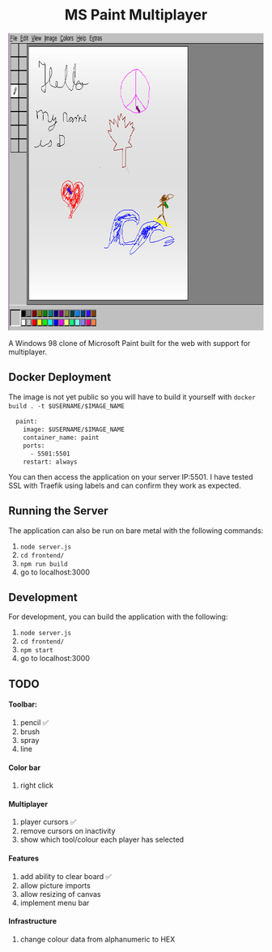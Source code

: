 <h1 align="center">MS Paint Multiplayer</h1>

<p align="center">
   <img width="803" height="587" src="https://raw.githubusercontent.com/loncardom/paint/main/paint.png"/>
</p>


A Windows 98 clone of Microsoft Paint built for the web with support for multiplayer.


## Docker Deployment
The image is not yet public so you will have to build it yourself with `docker build . -t $USERNAME/$IMAGE_NAME`
```
  paint:
    image: $USERNAME/$IMAGE_NAME
    container_name: paint
    ports:
      - 5501:5501
    restart: always
```
You can then access the application on your server IP:5501. I have tested SSL with Traefik using labels and can confirm they work as expected.

## Running the Server
The application can also be run on bare metal with the following commands:
1. `node server.js`
2. `cd frontend/`
3. `npm run build`
4. go to localhost:3000

## Development
For development, you can build the application with the following:
1. `node server.js`
2. `cd frontend/`
3. `npm start`
4. go to localhost:3000

## TODO

#### Toolbar:
1. pencil ✅
2. brush
3. spray
4. line

#### Color bar
1. right click

#### Multiplayer
1. player cursors ✅
2. remove cursors on inactivity
3. show which tool/colour each player has selected

#### Features
1. add ability to clear board ✅
2. allow picture imports
3. allow resizing of canvas
4. implement menu bar

#### Infrastructure
1. change colour data from alphanumeric to HEX
